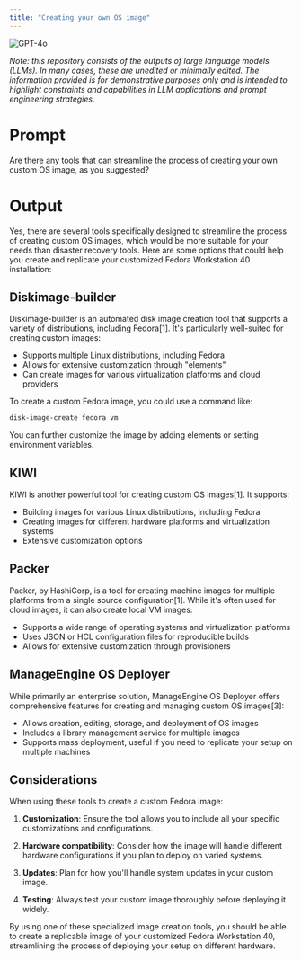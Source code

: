 ```yaml
---
title: "Creating your own OS image"
---
```

![GPT-4o](https://img.shields.io/badge/GPT--4o-3333FF?style=for-the-badge&logo=openai&logoColor=white)



*Note: this repository consists of the outputs of large language models (LLMs). In many cases, these are unedited or minimally edited. The information provided is for demonstrative purposes only and is intended to highlight constraints and capabilities in LLM applications and prompt engineering strategies.*


# Prompt

Are there any tools that can streamline the process of creating your own custom OS image, as you suggested?

# Output

Yes, there are several tools specifically designed to streamline the process of creating custom OS images, which would be more suitable for your needs than disaster recovery tools. Here are some options that could help you create and replicate your customized Fedora Workstation 40 installation:

## Diskimage-builder

Diskimage-builder is an automated disk image creation tool that supports a variety of distributions, including Fedora[1]. It's particularly well-suited for creating custom images:

- Supports multiple Linux distributions, including Fedora
- Allows for extensive customization through "elements"
- Can create images for various virtualization platforms and cloud providers

To create a custom Fedora image, you could use a command like:

```bash
disk-image-create fedora vm
```

You can further customize the image by adding elements or setting environment variables.

## KIWI

KIWI is another powerful tool for creating custom OS images[1]. It supports:

- Building images for various Linux distributions, including Fedora
- Creating images for different hardware platforms and virtualization systems
- Extensive customization options

## Packer

Packer, by HashiCorp, is a tool for creating machine images for multiple platforms from a single source configuration[1]. While it's often used for cloud images, it can also create local VM images:

- Supports a wide range of operating systems and virtualization platforms
- Uses JSON or HCL configuration files for reproducible builds
- Allows for extensive customization through provisioners

## ManageEngine OS Deployer

While primarily an enterprise solution, ManageEngine OS Deployer offers comprehensive features for creating and managing custom OS images[3]:

- Allows creation, editing, storage, and deployment of OS images
- Includes a library management service for multiple images
- Supports mass deployment, useful if you need to replicate your setup on multiple machines

## Considerations

When using these tools to create a custom Fedora image:

1. **Customization**: Ensure the tool allows you to include all your specific customizations and configurations.

2. **Hardware compatibility**: Consider how the image will handle different hardware configurations if you plan to deploy on varied systems.

3. **Updates**: Plan for how you'll handle system updates in your custom image.

4. **Testing**: Always test your custom image thoroughly before deploying it widely.

By using one of these specialized image creation tools, you should be able to create a replicable image of your customized Fedora Workstation 40, streamlining the process of deploying your setup on different hardware.
 